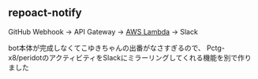 repoact-notify
---

GitHub Webhook -> API Gateway -> [AWS Lambda](https://aws.amazon.com/jp/blogs/opensource/rust-runtime-for-aws-lambda/) -> Slack

bot本体が完成しなくてこゆきちゃんの出番がなさすぎるので、
Pctg-x8/peridotのアクティビティをSlackにミラーリングしてくれる機能を別で作りました
